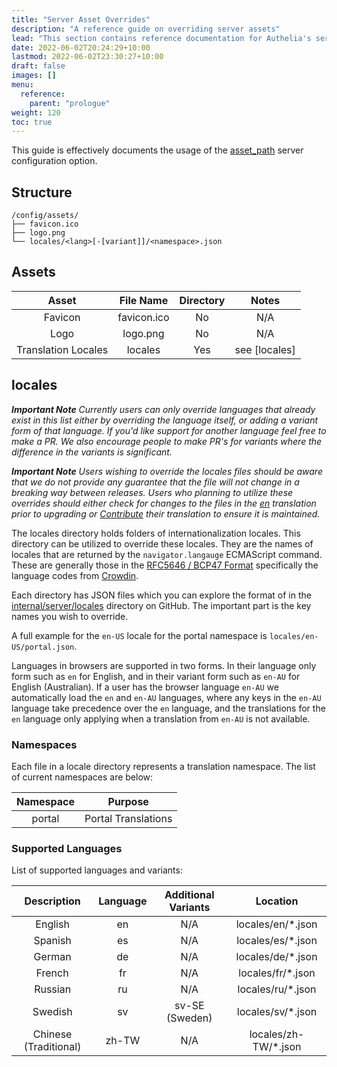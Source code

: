 ```yaml
---
title: "Server Asset Overrides"
description: "A reference guide on overriding server assets"
lead: "This section contains reference documentation for Authelia's server asset override capabilities."
date: 2022-06-02T20:24:29+10:00
lastmod: 2022-06-02T23:30:27+10:00
draft: false
images: []
menu:
  reference:
    parent: "prologue"
weight: 120
toc: true
---
```


This guide is effectively documents the usage of the
[asset_path](../../configuration/miscellaneous/server.md#asset_path) server configuration option.

## Structure

```console
/config/assets/
├── favicon.ico
├── logo.png
└── locales/<lang>[-[variant]]/<namespace>.json
```

## Assets

|        Asset        |  File Name  | Directory |     Notes     |
|:-------------------:|:-----------:|:---------:|:-------------:|
|       Favicon       | favicon.ico |    No     |      N/A      |
|        Logo         |  logo.png   |    No     |      N/A      |
| Translation Locales |   locales   |    Yes    | see [locales] |

## locales

_**Important Note** Currently users can only override languages that already exist in this list either by overriding
the language itself, or adding a variant form of that language. If you'd like support for another language feel free
to make a PR. We also encourage people to make PR's for variants where the difference in the variants is significant._

_**Important Note** Users wishing to override the locales files should be aware that we do not provide any guarantee
that the file will not change in a breaking way between releases. Users who planning to utilize these
overrides should either check for changes to the files in the
[en](https://github.com/authelia/authelia/tree/master/internal/server/locales/en) translation prior to upgrading or
[Contribute](../../contributing/prologue/translations.md) their translation to ensure it is maintained._

The locales directory holds folders of internationalization locales. This directory can be utilized to override these
locales. They are the names of locales that are returned by the `navigator.langauge` ECMAScript command. These are
generally those in the [RFC5646 / BCP47 Format](https://www.rfc-editor.org/rfc/rfc5646.html) specifically the language
codes from [Crowdin](https://support.crowdin.com/api/language-codes/).

Each directory has JSON files which you can explore the format of in the
[internal/server/locales](https://github.com/authelia/authelia/tree/master/internal/server/locales) directory on
GitHub. The important part is the key names you wish to override.

A full example for the `en-US` locale for the portal namespace is `locales/en-US/portal.json`.

Languages in browsers are supported in two forms. In their language only form such as `en` for English, and in their
variant form such as `en-AU` for English (Australian). If a user has the browser language `en-AU` we automatically load
the `en` and `en-AU` languages, where any keys in the `en-AU` language take precedence over the `en` language, and the
translations for the `en` language only applying when a translation from `en-AU` is not available.

### Namespaces

Each file in a locale directory represents a translation namespace. The list of current namespaces are below:

| Namespace |       Purpose       |
|:---------:|:-------------------:|
|  portal   | Portal Translations |

### Supported Languages

List of supported languages and variants:

|      Description      | Language | Additional Variants |       Location       |
|:---------------------:|:--------:|:-------------------:|:--------------------:|
|        English        |    en    |         N/A         |  locales/en/*.json   |
|        Spanish        |    es    |         N/A         |  locales/es/*.json   |
|        German         |    de    |         N/A         |  locales/de/*.json   |
|        French         |    fr    |         N/A         |  locales/fr/*.json   |
|        Russian        |    ru    |         N/A         |  locales/ru/*.json   |
|        Swedish        |    sv    |   sv-SE (Sweden)    |  locales/sv/*.json   |
| Chinese (Traditional) |  zh-TW   |         N/A         | locales/zh-TW/*.json |

